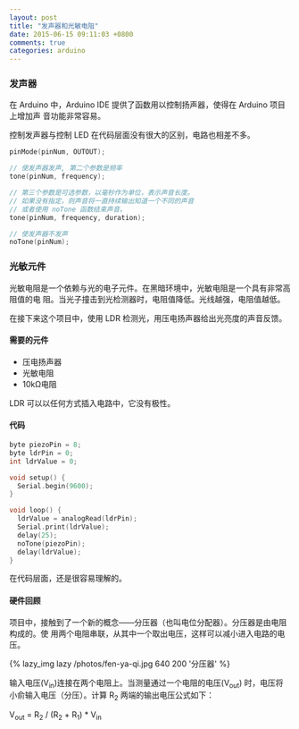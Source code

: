 ```yaml
---
layout: post
title: "发声器和光敏电阻"
date: 2015-06-15 09:11:03 +0800
comments: true
categories: arduino
---
```

### 发声器

在 Arduino 中，Arduino IDE 提供了函数用以控制扬声器，使得在 Arduino 项目上增加声
音功能非常容易。

控制发声器与控制 LED 在代码层面没有很大的区别，电路也相差不多。

``` c
pinMode(pinNum, OUTOUT);

// 使发声器发声, 第二个参数是频率
tone(pinNum, frequency);

// 第三个参数是可选参数，以毫秒作为单位，表示声音长度。
// 如果没有指定，则声音将一直持续输出知道一个不同的声音
// 或者使用 noTone 函数结束声音。
tone(pinNum, frequency, duration);

// 使发声器不发声
noTone(pinNum);
```

### 光敏元件

光敏电阻是一个依赖与光的电子元件。在黑暗环境中，光敏电阻是一个具有非常高阻值的电
阻。当光子撞击到光检测器时，电阻值降低。光线越强，电阻值越低。

在接下来这个项目中，使用 LDR 检测光，用压电扬声器给出光亮度的声音反馈。

#### 需要的元件

+ 压电扬声器
+ 光敏电阻
+ 10kΩ电阻

LDR 可以以任何方式插入电路中，它没有极性。

#### 代码

``` c
byte piezoPin = 8;
byte ldrPin = 0;
int ldrValue = 0;

void setup() {
  Serial.begin(9600);
}

void loop() {
  ldrValue = analogRead(ldrPin);
  Serial.print(ldrValue);
  delay(25);
  noTone(piezoPin);
  delay(ldrValue);
}
```

在代码层面，还是很容易理解的。

#### 硬件回顾

项目中，接触到了一个新的概念——分压器（也叫电位分配器）。分压器是由电阻构成的。使
用两个电阻串联，从其中一个取出电压，这样可以减小进入电路的电压。

{% lazy_img lazy /photos/fen-ya-qi.jpg 640 200 '分压器' %}

输入电压(V<sub>in</sub>)连接在两个电阻上。当测量通过一个电阻的电压(V<sub>out</sub>)
时，电压将小俞输入电压（分压）。计算 R<sub>2</sub> 两端的输出电压公式如下：

V<sub>out</sub> = R<sub>2</sub> / (R<sub>2</sub> + R<sub>1</sub>) * V<sub>in</sub>
